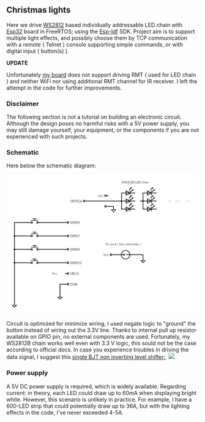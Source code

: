 ## Christmas lights
Here we drive [WS2812](https://cdn-shop.adafruit.com/datasheets/WS2812.pdf) based individually addressable LED chain with [Esp32](https://www.espressif.com/en/products/socs/esp32) board in FreeRTOS; using the [Esp-Idf](https://docs.espressif.com/projects/esp-idf/en/latest/esp32/) SDK.
Project aim is to support multiple light effects, and possibly choose them by TCP communication with a remote ( Telnet ) console supporting simple commands, or with digital input ( button(s) ).

**UPDATE**

Unfortunately [my board](https://www.amazon.it/V1-0-0-ESP32-S2FN4R2-sviluppo-Compatibile-MicroPython/dp/B0DCBXDBRJ/ref=asc_df_B0DCBXDBRJ/?tag=googshopit-21&linkCode=df0&hvadid=711155295770&hvpos=&hvnetw=g&hvrand=8573302761926349073&hvpone=&hvptwo=&hvqmt=&hvdev=c&hvdvcmdl=&hvlocint=&hvlocphy=9205939&hvtargid=pla-2368624922545&mcid=7796b3108ecf38a5b09b0fd0f1a205ff&gad_source=1&th=1) does not support driving RMT ( used for LED chain ) and neither WiFi nor using additional RMT channel for IR receiver. I left the attempt in the code for further improvements.

### Disclaimer
The following section is not a tutorial on building an electronic circuit. Although the design poses no harmful risks with a 5V power supply, you may still damage yourself, your equipment, or the components if you are not experienced with such projects.

### Schematic
Here below the schematic diagram:

![schema](https://github.com/FelicePollano/christmas-lights/blob/main/images/circuit.png)

Circuit is optimized for minimize wiring, I used negate logic to "ground" the button instead of wiring out the 3.3V line. Thanks to internal pull up resistor available on GPIO pin, no external components are used. Fortunately, my WS2812B chain works well even with 3.3 V logic, this sould not be the case according to official docs. In case you experience troubles in driving the data signal, I suggest this [ single BJT non inverting level shifter:](https://electronics.stackexchange.com/q/82104/11079).
![](https://i.sstatic.net/EUVMW.png)

### Power supply
A 5V DC power supply is required, which is widely available. Regarding current: in theory, each LED could draw up to 60mA when displaying bright white. However, this scenario is unlikely in practice. For example, I have a 600-LED strip that could potentially draw up to 36A, but with the lighting effects in the code, I've never exceeded 4-5A.
